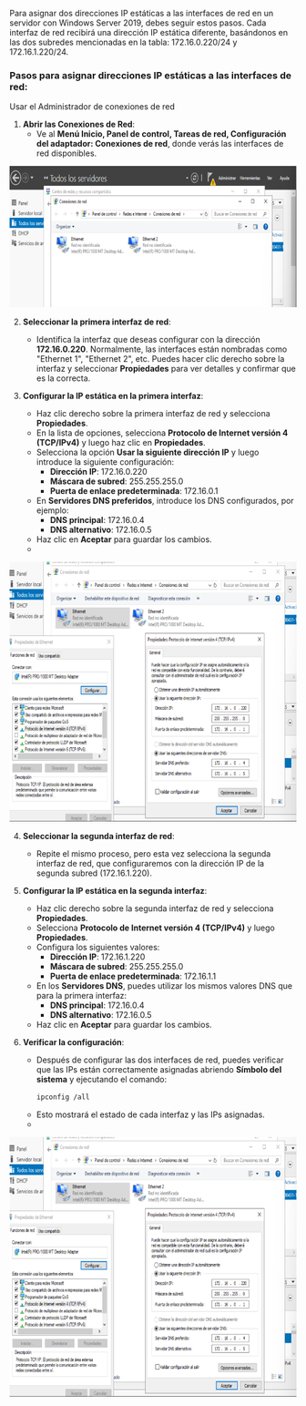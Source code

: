 Para asignar dos direcciones IP estáticas a las interfaces de red en un servidor con Windows Server 2019, debes seguir estos pasos. Cada interfaz de red recibirá una dirección IP estática diferente, basándonos en las dos subredes mencionadas en la tabla: 172.16.0.220/24 y 172.16.1.220/24.

### Pasos para asignar direcciones IP estáticas a las interfaces de red:

Usar el Administrador de conexiones de red

1. **Abrir las Conexiones de Red**:
   - Ve al **Menú Inicio, Panel de control, Tareas de red, Configuración del adaptador: Conexiones de red**, donde verás las interfaces de red disponibles.

![alt text](image-2.png)

2. **Seleccionar la primera interfaz de red**:
   - Identifica la interfaz que deseas configurar con la dirección **172.16.0.220**. Normalmente, las interfaces están nombradas como "Ethernet 1", "Ethernet 2", etc. Puedes hacer clic derecho sobre la interfaz y seleccionar **Propiedades** para ver detalles y confirmar que es la correcta.

3. **Configurar la IP estática en la primera interfaz**:
   - Haz clic derecho sobre la primera interfaz de red y selecciona **Propiedades**.
   - En la lista de opciones, selecciona **Protocolo de Internet versión 4 (TCP/IPv4)** y luego haz clic en **Propiedades**.
   - Selecciona la opción **Usar la siguiente dirección IP** y luego introduce la siguiente configuración:
     - **Dirección IP**: 172.16.0.220
     - **Máscara de subred**: 255.255.255.0
     - **Puerta de enlace predeterminada**: 172.16.0.1
   - En **Servidores DNS preferidos**, introduce los DNS configurados, por ejemplo:
     - **DNS principal**: 172.16.0.4
     - **DNS alternativo**: 172.16.0.5
   - Haz clic en **Aceptar** para guardar los cambios.
   - 
![alt text](image-3.png)

4. **Seleccionar la segunda interfaz de red**:
   - Repite el mismo proceso, pero esta vez selecciona la segunda interfaz de red, que configuraremos con la dirección IP de la segunda subred (172.16.1.220).

5. **Configurar la IP estática en la segunda interfaz**:
   - Haz clic derecho sobre la segunda interfaz de red y selecciona **Propiedades**.
   - Selecciona **Protocolo de Internet versión 4 (TCP/IPv4)** y luego **Propiedades**.
   - Configura los siguientes valores:
     - **Dirección IP**: 172.16.1.220
     - **Máscara de subred**: 255.255.255.0
     - **Puerta de enlace predeterminada**: 172.16.1.1
   - En los **Servidores DNS**, puedes utilizar los mismos valores DNS que para la primera interfaz:
     - **DNS principal**: 172.16.0.4
     - **DNS alternativo**: 172.16.0.5
   - Haz clic en **Aceptar** para guardar los cambios.

6. **Verificar la configuración**:
   - Después de configurar las dos interfaces de red, puedes verificar que las IPs están correctamente asignadas abriendo **Símbolo del sistema** y ejecutando el comando:
     ```bash
     ipconfig /all
     ```
   - Esto mostrará el estado de cada interfaz y las IPs asignadas.
   - 
![alt text](image-4.png)
